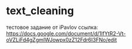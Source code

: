 # text_cleaning
тестовое задание от iPavlov
ссылка: https://docs.google.com/document/d/1lfYtR2-Vt-oVZLiFd4gZgmIWJowpx0zZ12Fdr6I3FNo/edit

